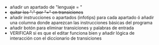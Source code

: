 - añadir un apartado de "lenguaje = "
- ~~quitar los ":" por "=" en transiciones~~
- añadir instrucciones o apartados (infotips) para cada apartado ó añadir una columna donde aparezcan las instrucciones básicas del programa
- añadir botón para eliminar transiciones y palabras de entrada
- VERIFICAR si es que el editar funciona bien y añadir lógica de interacción con el diccionario de transiciones
